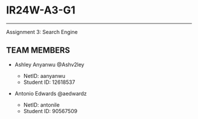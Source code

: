# IR24W-A3-G1
-------------------------
Assignment 3: Search Engine

TEAM MEMBERS
-------------------------
- Ashley Anyanwu @Ashv2ley
  - NetID: aanyanwu
  - Student ID: 12618537
 
- Antonio Edwards @aedwardz
  - NetID: antonile
  - Student ID: 90567509
